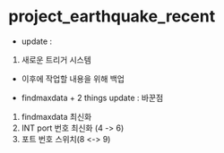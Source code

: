 # project_earthquake_recent

* update :
1. 새로운 트리거 시스템
* 이후에 작업할 내용을 위해 백업


* findmaxdata + 2 things update : 
바꾼점 
1. findmaxdata 최신화
2. INT port 번호 최신화 (4 -> 6)
3. 포트 번호 스위치(8 <-> 9)
